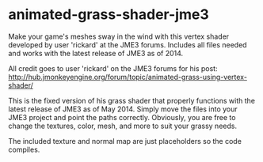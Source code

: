 animated-grass-shader-jme3
==========================

Make your game's meshes sway in the wind with this vertex shader developed by user 'rickard' at the JME3 forums. Includes all files needed and works with the latest release of JME3 as of 2014.


All credit goes to user 'rickard' on the JME3 forums for his post: http://hub.jmonkeyengine.org/forum/topic/animated-grass-using-vertex-shader/

This is the fixed version of his grass shader that properly functions with the latest release of JME3 as of May 2014.  Simply move the files into your JME3 project and point the paths correctly.  Obviously, you are free to change the textures, color, mesh, and more to suit your grassy needs.

The included texture and normal map are just placeholders so the code compiles.
